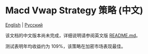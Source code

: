 # Macd Vwap Strategy 策略 (中文)
[English](README.md) | [Русский](README_ru.md)

该文档的中文版本尚未完成，详细说明请参阅英文版 [README.md](README.md)。

测试表明年均收益约为 109%，该策略在加密市场表现最佳。
